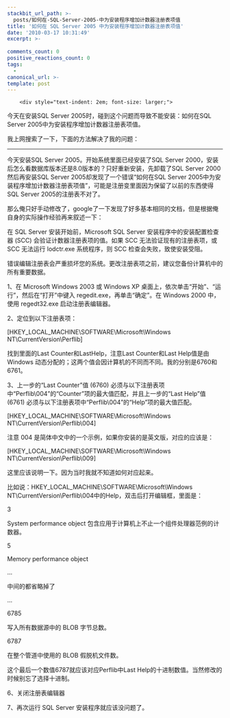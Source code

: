 ```yaml
---
stackbit_url_path: >-
  posts/如何在-SQL-Server-2005-中为安装程序增加计数器注册表项值
title: '如何在 SQL Server 2005 中为安装程序增加计数器注册表项值'
date: '2010-03-17 10:31:49'
excerpt: >-
  
comments_count: 0
positive_reactions_count: 0
tags: 
  - 
canonical_url: >-
template: post
---
```


        <div style="text-indent: 2em; font-size: larger;">
<p>今天在安装SQL Server 2005时，碰到这个问题而导致不能安装：如何在SQL Server 2005中为安装程序增加计数器注册表项值。</p>
<p>我上网搜索了一下，下面的方法解决了我的问题：</p>
<hr>
<p>今天安装SQL Server 2005。开始系统里面已经安装了SQL Server 2000，安装后怎么看数据库版本还是8.0版本的？只好重新安装，先卸载了SQL Server 2000然后再安装SQL Server 2005却发现了一个错误“如何在SQL Server 2005中为安装程序增加计数器注册表项值”，可能是注册变里面因为保留了以前的东西使得SQL Server 2005的注册表不对了。</p>

<p>那么俺只好手动修改了，google了一下发现了好多基本相同的文档，但是根据俺自身的实际操作经验再来叙述一下：</p>

<p>在 SQL Server 安装开始前，Microsoft SQL Server 安装程序中的安装配置检查器 (SCC) 会验证计数器注册表项的值。如果 SCC 无法验证现有的注册表项，或 SCC 无法运行 lodctr.exe 系统程序，则 SCC 检查会失败，致使安装受阻。</p>

<p>错误编辑注册表会严重损坏您的系统。更改注册表项之前，建议您备份计算机中的所有重要数据。</p>

<p>1、在 Microsoft Windows 2003 或 Windows XP 桌面上，依次单击“开始”、“运行”，然后在“打开”中键入 regedit.exe，再单击“确定”。在 Windows 2000 中，使用 regedt32.exe 启动注册表编辑器。</p>

<p>2、定位到以下注册表项：</p>

<p>[HKEY_LOCAL_MACHINE\SOFTWARE\Microsoft\Windows NT\CurrentVersion\Perflib]</p>

<p>找到里面的Last Counter和LastHelp，注意Last Counter和Last Help值是由 Windows 动态分配的；这两个值会因计算机的不同而不同。我的分别是6760和6761。</p>

<p>3、上一步的“Last Counter”值 (6760) 必须与以下注册表项中“Perflib\004”的“Counter”项的最大值匹配，并且上一步的“Last Help”值 (6761) 必须与以下注册表项中“Perflib\004”的“Help”项的最大值匹配。</p>

<p>[HKEY_LOCAL_MACHINE\SOFTWARE\Microsoft\Windows NT\CurrentVersion\Perflib\004]</p>

<p>注意 004 是简体中文中的一个示例，如果你安装的是英文版，对应的应该是：</p>

<p>[HKEY_LOCAL_MACHINE\SOFTWARE\Microsoft\Windows NT\CurrentVersion\Perflib\009]</p>

<p>这里应该说明一下。因为当时我就不知道如何对应起来。</p>

<p>比如说：HKEY_LOCAL_MACHINE\SOFTWARE\Microsoft\Windows NT\CurrentVersion\Perflib\004中的Help，双击后打开编辑框，里面是：</p>

<p>3</p>
<p>System performance object 包含应用于计算机上不止一个组件处理器范例的计数器。</p>
<p>5</p>
<p>Memory performance object </p>

<p>...</p>
<p>中间的都省略掉了</p>
<p>...</p>

<p>6785</p>
<p>写入所有数据源中的 BLOB 字节总数。</p>
<p>6787</p>
<p>在整个管道中使用的 BLOB 假脱机文件数。</p>

<p>这个最后一个数值6787就应该对应Perflib中Last Help的十进制数值。当然修改的时候别忘了选择十进制。</p>

<p>6、关闭注册表编辑器</p>

<p>7、再次运行 SQL Server 安装程序就应该没问题了。</p>

</div>
      